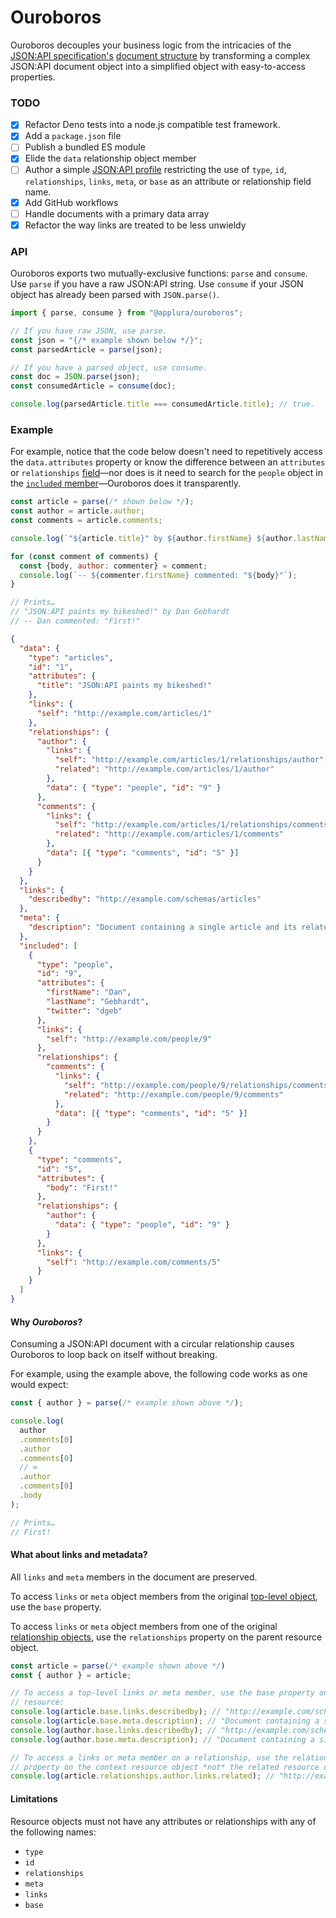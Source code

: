 # Ouroboros

Ouroboros decouples your business logic from the intricacies of
the [JSON:API specification's][spec] [document structure][structure] by
transforming a complex JSON:API document object into a simplified object with
easy-to-access properties.

### TODO

- [x] Refactor Deno tests into a node.js compatible test framework.
- [x] Add a `package.json` file
- [ ] Publish a bundled ES module
- [x] Elide the `data` relationship object member
- [ ] Author a simple [JSON:API profile][profiles] restricting the use of
  `type`, `id`, `relationships`, `links`, `meta`, or `base` as an attribute or
  relationship field name.
- [x] Add GitHub workflows
- [ ] Handle documents with a primary data array
- [x] Refactor the way links are treated to be less unwieldy

[profiles]: https://jsonapi.org/extensions/#existing-profiles

### API

Ouroboros exports two mutually-exclusive functions: `parse` and `consume`. Use
`parse` if you have a raw JSON:API string. Use `consume` if your JSON object has
already been parsed with `JSON.parse()`.

```js
import { parse, consume } from "@applura/ouroboros";

// If you have raw JSON, use parse.
const json = "{/* example shown below */}";
const parsedArticle = parse(json);

// If you have a parsed object, use consume.
const doc = JSON.parse(json);
const consumedArticle = consume(doc);

console.log(parsedArticle.title === consumedArticle.title); // true.
```

### Example

For example, notice that the code below doesn't need to repetitively access the
`data.attributes` property or know the difference between an `attributes` or
`relationships` [field][fields]—nor does is it need to search for the `people`
object in the [`included` member][included]—Ouroboros does it transparently.

```js
const article = parse(/* shown below */);
const author = article.author;
const comments = article.comments;

console.log(`"${article.title}" by ${author.firstName} ${author.lastName}`);

for (const comment of comments) {
  const {body, author: commenter} = comment;
  console.log(`-- ${commenter.firstName} commented: "${body}"`);
}

// Prints…
// "JSON:API paints my bikeshed!" by Dan Gebhardt
// -- Dan commented: "First!"
```

```json
{
  "data": {
    "type": "articles",
    "id": "1",
    "attributes": {
      "title": "JSON:API paints my bikeshed!"
    },
    "links": {
      "self": "http://example.com/articles/1"
    },
    "relationships": {
      "author": {
        "links": {
          "self": "http://example.com/articles/1/relationships/author",
          "related": "http://example.com/articles/1/author"
        },
        "data": { "type": "people", "id": "9" }
      },
      "comments": {
        "links": {
          "self": "http://example.com/articles/1/relationships/comments",
          "related": "http://example.com/articles/1/comments"
        },
        "data": [{ "type": "comments", "id": "5" }]
      }
    }
  },
  "links": {
    "describedby": "http://example.com/schemas/articles"
  },
  "meta": {
    "description": "Document containing a single article and its related resources."
  },
  "included": [
    {
      "type": "people",
      "id": "9",
      "attributes": {
        "firstName": "Dan",
        "lastName": "Gebhardt",
        "twitter": "dgeb"
      },
      "links": {
        "self": "http://example.com/people/9"
      },
      "relationships": {
        "comments": {
          "links": {
            "self": "http://example.com/people/9/relationships/comments",
            "related": "http://example.com/people/9/comments"
          },
          "data": [{ "type": "comments", "id": "5" }]
        }
      }
    },
    {
      "type": "comments",
      "id": "5",
      "attributes": {
        "body": "First!"
      },
      "relationships": {
        "author": {
          "data": { "type": "people", "id": "9" }
        }
      },
      "links": {
        "self": "http://example.com/comments/5"
      }
    }
  ]
}
```

#### Why _Ouroboros_?

Consuming a JSON:API document with a circular relationship causes Ouroboros to
loop back on itself without breaking.

For example, using the example above, the following code works as one would
expect:

```js
const { author } = parse(/* example shown above */);

console.log(
  author
  .comments[0]
  .author
  .comments[0]
  // ∞
  .author
  .comments[0]
  .body
);

// Prints…
// First!
```

#### What about links and metadata?

All `links` and `meta` members in the document are preserved.

To access `links` or `meta` object members from the
original [top-level object][top-level], use the `base` property.

To access `links` or `meta` object members from one of the original
[relationship objects][relationships], use the `relationships` property on the
parent resource object.

```js
const article = parse(/* example shown above */)
const { author } = article;

// To access a top-level links or meta member, use the base property on any
// resource:
console.log(article.base.links.describedby); // "http://example.com/schemas/articles"
console.log(article.base.meta.description); // "Document containing a single article and its related resources."
console.log(author.base.links.describedby); // "http://example.com/schemas/articles"
console.log(author.base.meta.description); // "Document containing a single article and its related resources."

// To access a links or meta member on a relationship, use the relationships
// property on the context resource object *not* the related resource object:
console.log(article.relationships.author.links.related); // "http://example.com/articles/1/author"
```

#### Limitations

Resource objects must not have any attributes or relationships with any of the
following names:

- `type`
- `id`
- `relationships`
- `meta`
- `links`
- `base`

[fields]: https://jsonapi.org/format/#document-resource-object-fields
[included]: https://jsonapi.org/format/#document-compound-documents
[relationships]: https://jsonapi.org/format/#document-resource-object-relationships
[spec]: https://jsonapi.org/format/
[structure]: https://jsonapi.org/format/#document-structure
[top-level]: https://jsonapi.org/format/#document-top-level
